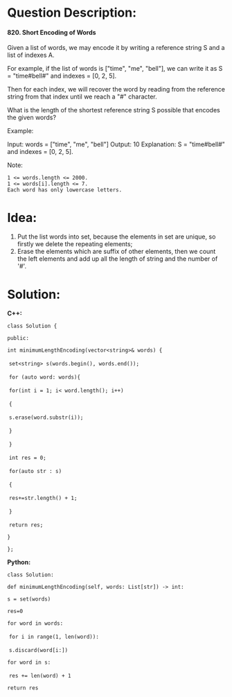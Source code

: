 # Question Description:

#### 820. Short Encoding of Words

Given a list of words, we may encode it by writing a reference string S and a list of indexes A.

For example, if the list of words is ["time", "me", "bell"], we can write it as S = "time#bell#" and indexes = [0, 2, 5].

Then for each index, we will recover the word by reading from the reference string from that index until we reach a "#" character.

What is the length of the shortest reference string S possible that encodes the given words?

Example:

Input: words = ["time", "me", "bell"]
Output: 10
Explanation: S = "time#bell#" and indexes = [0, 2, 5].

Note:

    1 <= words.length <= 2000.
    1 <= words[i].length <= 7.
    Each word has only lowercase letters.

# Idea:

1. Put the list words into set, because the elements in set are unique, so firstly we delete the repeating elements; 
2. Erase the elements which are suffix of other elements, then we count the left elements and add up all the length of string and the number of '#'.

# Solution:

**C++:**

`class Solution {`

`public:`

  `int minimumLengthEncoding(vector<string>& words) {`

​    `set<string> s(words.begin(), words.end());`

​    `for (auto word: words){`

​      `for(int i = 1; i< word.length(); i++)`

​      `{`

​        `s.erase(word.substr(i));`  

​      `}`     

​    `}`

​    `int res = 0;`

​    `for(auto str : s)`

​    `{`

​      `res+=str.length() + 1;`

​    `}`

​    `return res;`

  `}`

`};`

**Python:**

`class Solution:`

  `def minimumLengthEncoding(self, words: List[str]) -> int:`

   `s = set(words)`

   `res=0`

   `for word in words:`

​     `for i in range(1, len(word)):`

​       `s.discard(word[i:])`

   `for word in s:`

​     `res += len(word) + 1`

   `return res`